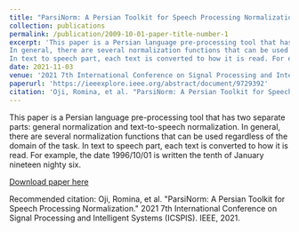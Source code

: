 ```yaml
---
title: "ParsiNorm: A Persian Toolkit for Speech Processing Normalization"
collection: publications
permalink: /publication/2009-10-01-paper-title-number-1
excerpt: 'This paper is a Persian language pre-processing tool that has two separate parts: general normalization and text-to-speech normalization.
In general, there are several normalization functions that can be used regardless of the domain of the task.
In text to speech part, each text is converted to how it is read. For example, the date 1996/10/01 is written the tenth of January nineteen nighty six.'
date: 2021-11-03
venue: '2021 7th International Conference on Signal Processing and Intelligent Systems (ICSPIS)'
paperurl: 'https://ieeexplore.ieee.org/abstract/document/9729392'
citation: 'Oji, Romina, et al. "ParsiNorm: A Persian Toolkit for Speech Processing Normalization." 2021 7th International Conference on Signal Processing and Intelligent Systems (ICSPIS). IEEE, 2021.'
---
```

This paper is a Persian language pre-processing tool that has two separate parts: general normalization and text-to-speech normalization.
In general, there are several normalization functions that can be used regardless of the domain of the task.
In text to speech part, each text is converted to how it is read. For example, the date 1996/10/01 is written the tenth of January nineteen nighty six.

[Download paper here](https://ieeexplore.ieee.org/abstract/document/9729392)

Recommended citation: Oji, Romina, et al. "ParsiNorm: A Persian Toolkit for Speech Processing Normalization." 2021 7th International Conference on Signal Processing and Intelligent Systems (ICSPIS). IEEE, 2021.